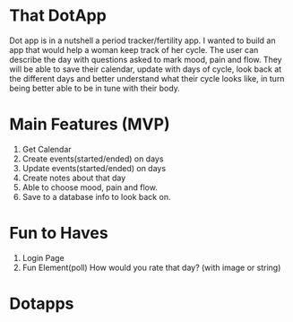 # That DotApp
Dot app is in a nutshell a period tracker/fertility app. I wanted to build an app that would help a woman keep track of her
cycle. The user can describe the day with questions asked to mark mood, pain and flow. They will be able to 
save their calendar, update with days of cycle, look back at the different days and better understand what their cycle looks like, in turn 
being better able to be in tune with their body.

# Main Features (MVP)

1. Get Calendar
2. Create events(started/ended) on days
3. Update events(started/ended) on days
4. Create notes about that day
5. Able to choose mood, pain and flow.
6. Save to a database info to look back on.

# Fun to Haves
1. Login Page
2. Fun Element(poll) How would you rate that day? (with image or string)

# Dotapps